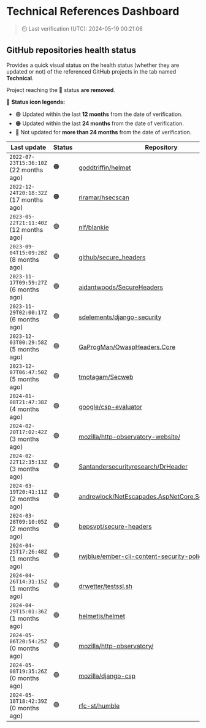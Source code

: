 
# Technical References Dashboard

> :timer_clock: Last verification (UTC): 2024-05-19 00:21:06

## GitHub repositories health status

Provides a quick visual status on the health status (whether they are updated or not) of the referenced GitHub projects in the tab named **Technical**.

Project reaching the :red_circle: status **are removed**.

:speech_balloon: **Status icon legends:**

* :green_circle: Updated within the last **12 months** from the date of verification.
* :orange_circle: Updated within the last **24 months** from the date of verification.
* :red_circle: Not updated for **more than 24 months** from the date of verification.

| Last update | Status | Repository |
| --- | --- | --- |
| `2022-07-23T15:36:10Z` (22 months ago) | :orange_circle: | [goddtriffin/helmet](https://github.com/goddtriffin/helmet) |
| `2022-12-24T20:18:32Z` (17 months ago) | :orange_circle: | [riramar/hsecscan](https://github.com/riramar/hsecscan) |
| `2023-05-22T21:11:40Z` (12 months ago) | :green_circle: | [nlf/blankie](https://github.com/nlf/blankie) |
| `2023-09-04T15:09:28Z` (8 months ago) | :green_circle: | [github/secure_headers](https://github.com/github/secure_headers) |
| `2023-11-17T09:59:27Z` (6 months ago) | :green_circle: | [aidantwoods/SecureHeaders](https://github.com/aidantwoods/SecureHeaders) |
| `2023-11-29T02:00:17Z` (6 months ago) | :green_circle: | [sdelements/django-security](https://github.com/sdelements/django-security) |
| `2023-12-03T00:29:58Z` (5 months ago) | :green_circle: | [GaProgMan/OwaspHeaders.Core](https://github.com/GaProgMan/OwaspHeaders.Core) |
| `2023-12-07T06:47:50Z` (5 months ago) | :green_circle: | [tmotagam/Secweb](https://github.com/tmotagam/Secweb) |
| `2024-01-08T21:47:38Z` (4 months ago) | :green_circle: | [google/csp-evaluator](https://github.com/google/csp-evaluator) |
| `2024-02-20T17:02:42Z` (3 months ago) | :green_circle: | [mozilla/http-observatory-website/](https://github.com/mozilla/http-observatory-website/) |
| `2024-02-22T12:35:13Z` (3 months ago) | :green_circle: | [Santandersecurityresearch/DrHeader](https://github.com/Santandersecurityresearch/DrHeader) |
| `2024-03-19T20:41:11Z` (2 months ago) | :green_circle: | [andrewlock/NetEscapades.AspNetCore.SecurityHeaders](https://github.com/andrewlock/NetEscapades.AspNetCore.SecurityHeaders) |
| `2024-03-28T09:10:05Z` (2 months ago) | :green_circle: | [bepsvpt/secure-headers](https://github.com/bepsvpt/secure-headers) |
| `2024-04-25T17:26:48Z` (1 months ago) | :green_circle: | [rwjblue/ember-cli-content-security-policy/](https://github.com/rwjblue/ember-cli-content-security-policy/) |
| `2024-04-26T14:31:15Z` (1 months ago) | :green_circle: | [drwetter/testssl.sh](https://github.com/drwetter/testssl.sh) |
| `2024-04-29T15:01:36Z` (1 months ago) | :green_circle: | [helmetjs/helmet](https://github.com/helmetjs/helmet) |
| `2024-05-06T20:54:25Z` (0 months ago) | :green_circle: | [mozilla/http-observatory/](https://github.com/mozilla/http-observatory/) |
| `2024-05-08T19:35:26Z` (0 months ago) | :green_circle: | [mozilla/django-csp](https://github.com/mozilla/django-csp) |
| `2024-05-18T18:42:39Z` (0 months ago) | :green_circle: | [rfc-st/humble](https://github.com/rfc-st/humble) |

